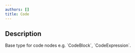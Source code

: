 ```yaml
---
authors: []
title: Code
---
```


## Description

Base type for code nodes e.g. \`CodeBlock\`, \`CodeExpression\`.
